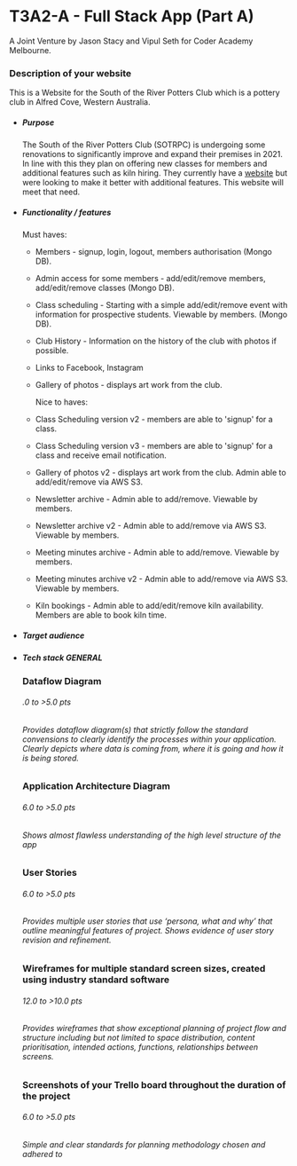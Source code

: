 # T3A2-A - Full Stack App (Part A)

A Joint Venture by Jason Stacy and Vipul Seth for Coder Academy Melbourne.





### Description of your website

This is a Website for the South of the River Potters Club which is a pottery club in Alfred Cove, Western Australia. 

- ##### Purpose

  The South of the River Potters Club (SOTRPC) is undergoing some renovations to significantly improve and expand their premises in 2021. In line with this they plan on offering new classes for members and additional features such as kiln hiring. They currently have a [website](http://members.iinet.net.au/~atwelart/SORPC/index.html) but were looking to make it better with additional features. This website will meet that need. 

- ##### Functionality / features

  Must haves:

  - Members - signup, login, logout, members authorisation (Mongo DB).

  - Admin access for some members - add/edit/remove members, add/edit/remove classes (Mongo DB).

  - Class scheduling - Starting with a simple add/edit/remove event with information for prospective students. Viewable by members. (Mongo DB).

  - Club History - Information on the history of the club with photos if possible.

  - Links to Facebook, Instagram

  - Gallery of photos - displays art work from the club.

    

    Nice to haves:

  - Class Scheduling version v2 - members are able to 'signup' for a class. 

  - Class Scheduling version v3 - members are able to 'signup' for a class and receive email notification. 

  - Gallery of photos v2 - displays art work from the club. Admin able to add/edit/remove via AWS S3.

  - Newsletter archive -  Admin able to add/remove. Viewable by members.

  - Newsletter archive v2 - Admin able to add/remove via AWS S3. Viewable by members.

  - Meeting minutes archive -  Admin able to add/remove. Viewable by members.

  - Meeting minutes archive v2 -  Admin able to add/remove via AWS S3. Viewable by members.

  - Kiln bookings -  Admin able to add/edit/remove kiln availability. Members are able to book kiln time.
    

- ##### Target audience

- ##### Tech stack 	GENERAL

  

  

  ### Dataflow Diagram 

  ###### .0                  to >5.0 pts                

  ###### Provides dataflow diagram(s) that strictly follow the standard convensions to  clearly identify the processes within your application. Clearly depicts  where data is coming from, where it is going and how it is being stored.

  

  

  ### Application Architecture Diagram

  ######                   6.0                  to >5.0 pts                

  ###### Shows almost flawless understanding of the high level structure of the app

  

  ### User Stories

  ######                   6.0                  to >5.0 pts                

  ###### Provides multiple user stories that use ‘persona, what and why’ that outline  meaningful features of project. Shows evidence of user story revision  and refinement.

  

  ### Wireframes for multiple standard screen sizes, created using industry standard software 

  ######                   12.0                  to >10.0 pts                

  ###### Provides wireframes that show exceptional planning of project flow and structure including but not limited to space distribution, content  prioritisation, intended actions, functions, relationships between  screens.

  

  ### Screenshots of your Trello board throughout the duration of the project

  ######                   6.0                  to >5.0 pts                

  ###### Simple and clear standards for planning methodology chosen and adhered to